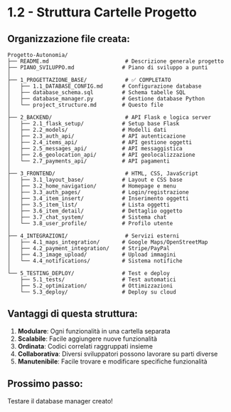 # 1.2 - Struttura Cartelle Progetto

## Organizzazione file creata:

```
Progetto-Autonomia/
├── README.md                        # Descrizione generale progetto
├── PIANO_SVILUPPO.md               # Piano di sviluppo a punti
│
├── 1_PROGETTAZIONE_BASE/            # ✅ COMPLETATO
│   ├── 1.1_DATABASE_CONFIG.md      # Configurazione database
│   ├── database_schema.sql         # Schema tabelle SQL
│   ├── database_manager.py         # Gestione database Python
│   └── project_structure.md        # Questo file
│
├── 2_BACKEND/                       # API Flask e logica server
│   ├── 2.1_flask_setup/            # Setup base Flask
│   ├── 2.2_models/                 # Modelli dati
│   ├── 2.3_auth_api/               # API autenticazione
│   ├── 2.4_items_api/              # API gestione oggetti
│   ├── 2.5_messages_api/           # API messaggistica
│   ├── 2.6_geolocation_api/        # API geolocalizzazione
│   └── 2.7_payments_api/           # API pagamenti
│
├── 3_FRONTEND/                      # HTML, CSS, JavaScript
│   ├── 3.1_layout_base/            # Layout e CSS base
│   ├── 3.2_home_navigation/        # Homepage e menu
│   ├── 3.3_auth_pages/             # Login/registrazione
│   ├── 3.4_item_insert/            # Inserimento oggetti
│   ├── 3.5_item_list/              # Lista oggetti
│   ├── 3.6_item_detail/            # Dettaglio oggetto
│   ├── 3.7_chat_system/            # Sistema chat
│   └── 3.8_user_profile/           # Profilo utente
│
├── 4_INTEGRAZIONI/                  # Servizi esterni
│   ├── 4.1_maps_integration/       # Google Maps/OpenStreetMap
│   ├── 4.2_payment_integration/    # Stripe/PayPal
│   ├── 4.3_image_upload/           # Upload immagini
│   └── 4.4_notifications/          # Sistema notifiche
│
└── 5_TESTING_DEPLOY/               # Test e deploy
    ├── 5.1_tests/                  # Test automatici
    ├── 5.2_optimization/           # Ottimizzazioni
    └── 5.3_deploy/                 # Deploy su cloud
```

## Vantaggi di questa struttura:

1. **Modulare**: Ogni funzionalità in una cartella separata
2. **Scalabile**: Facile aggiungere nuove funzionalità
3. **Ordinata**: Codici correlati raggruppati insieme
4. **Collaborativa**: Diversi sviluppatori possono lavorare su parti diverse
5. **Manutenibile**: Facile trovare e modificare specifiche funzionalità

## Prossimo passo:
Testare il database manager creato!